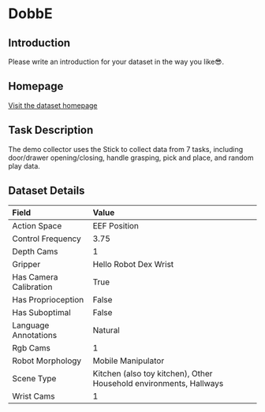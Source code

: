 # DobbE


## Introduction

Please write an introduction for your dataset in the way you like:sunglasses:.


## Homepage

[Visit the dataset homepage](https://github.com/notmahi/dobb-e)


## Task Description

The demo collector uses the Stick to collect data from 7 tasks, including door/drawer opening/closing, handle grasping, pick and place, and random play data.


## Dataset Details

| Field                            | Value                    |
|:---------------------------------|:-------------------------|
| Action Space                     | EEF Position           |
| Control Frequency                     | 3.75           |
| Depth Cams                     | 1           |
| Gripper                     | Hello Robot Dex Wrist           |
| Has Camera Calibration                     | True           |
| Has Proprioception                     | False           |
| Has Suboptimal                     | False           |
| Language Annotations                     | Natural           |
| Rgb Cams                     | 1           |
| Robot Morphology                     | Mobile Manipulator           |
| Scene Type                     | Kitchen (also toy kitchen), Other Household environments, Hallways           |
| Wrist Cams                     | 1           |


